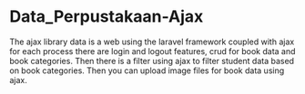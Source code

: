 # Data_Perpustakaan-Ajax
The ajax library data is a web using the laravel framework coupled with ajax for each process there are login and logout features, crud for book data and book categories. Then there is a filter using ajax to filter student data based on book categories. Then you can upload image files for book data using ajax.
